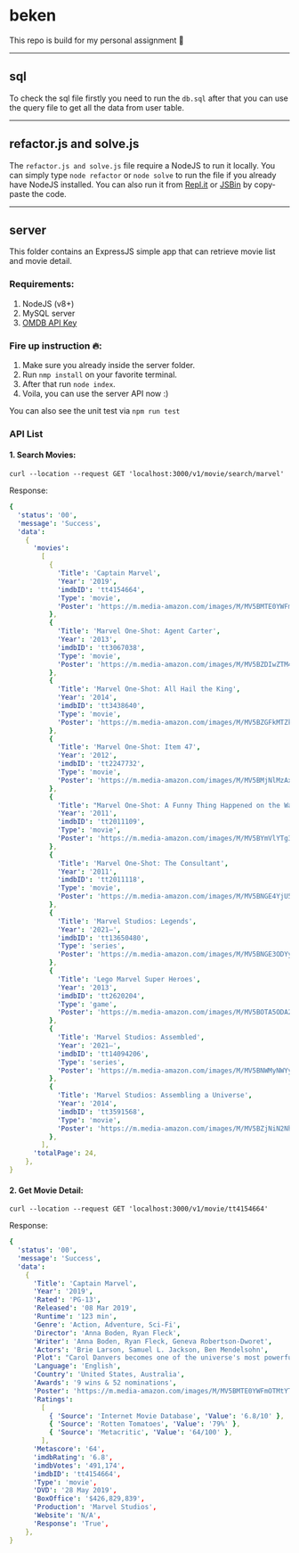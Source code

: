 # beken

This repo is build for my personal assignment 🤘

---

## sql

To check the sql file firstly you need to run the `db.sql` after that you can use the query file to get all the data from user table.

---

## refactor.js and solve.js

The `refactor.js and solve.js` file require a NodeJS to run it locally. You can simply type `node refactor` or `node solve` to run the file if you already have NodeJS installed. You can also run it from [Repl.it](http://repl.it/) or [JSBin](https://jsbin.com/?js,console) by copy-paste the code.

---

## server

This folder contains an ExpressJS simple app that can retrieve movie list and movie detail.

### Requirements:

1. NodeJS (v8+)
2. MySQL server
3. [OMDB API Key](https://www.omdbapi.com/apikey.aspx)

### Fire up instruction 🔥:

1. Make sure you already inside the server folder.
2. Run `nmp install` on your favorite terminal.
3. After that run `node index`.
4. Voila, you can use the server API now :)

You can also see the unit test via `npm run test`

### API List

#### 1. Search Movies:

`curl --location --request GET 'localhost:3000/v1/movie/search/marvel'`

Response:

```yaml
{
  'status': '00',
  'message': 'Success',
  'data':
    {
      'movies':
        [
          {
            'Title': 'Captain Marvel',
            'Year': '2019',
            'imdbID': 'tt4154664',
            'Type': 'movie',
            'Poster': 'https://m.media-amazon.com/images/M/MV5BMTE0YWFmOTMtYTU2ZS00ZTIxLWE3OTEtYTNiYzBkZjViZThiXkEyXkFqcGdeQXVyODMzMzQ4OTI@._V1_SX300.jpg',
          },
          {
            'Title': 'Marvel One-Shot: Agent Carter',
            'Year': '2013',
            'imdbID': 'tt3067038',
            'Type': 'movie',
            'Poster': 'https://m.media-amazon.com/images/M/MV5BZDIwZTM4M2QtMWFhYy00N2VmLWFlMjItMzI3NjBjYTc0OTMxXkEyXkFqcGdeQXVyNTE1NjY5Mg@@._V1_SX300.jpg',
          },
          {
            'Title': 'Marvel One-Shot: All Hail the King',
            'Year': '2014',
            'imdbID': 'tt3438640',
            'Type': 'movie',
            'Poster': 'https://m.media-amazon.com/images/M/MV5BZGFkMTZkMDQtNzM4Yy00YWEwLTkzOWEtZTMyNDRlNmJhYWJhXkEyXkFqcGdeQXVyNTE1NjY5Mg@@._V1_SX300.jpg',
          },
          {
            'Title': 'Marvel One-Shot: Item 47',
            'Year': '2012',
            'imdbID': 'tt2247732',
            'Type': 'movie',
            'Poster': 'https://m.media-amazon.com/images/M/MV5BMjNlMzAxNmQtOGEwZi00NTEyLWI0NWYtMTlhNmE2YTA3ZDVhXkEyXkFqcGdeQXVyNTE1NjY5Mg@@._V1_SX300.jpg',
          },
          {
            'Title': "Marvel One-Shot: A Funny Thing Happened on the Way to Thor's Hammer",
            'Year': '2011',
            'imdbID': 'tt2011109',
            'Type': 'movie',
            'Poster': 'https://m.media-amazon.com/images/M/MV5BYmVlYTg3N2QtMWM2OS00YWQyLWI2M2MtMDc0ZjBkZjk1MTY3XkEyXkFqcGdeQXVyNTE1NjY5Mg@@._V1_SX300.jpg',
          },
          {
            'Title': 'Marvel One-Shot: The Consultant',
            'Year': '2011',
            'imdbID': 'tt2011118',
            'Type': 'movie',
            'Poster': 'https://m.media-amazon.com/images/M/MV5BNGE4YjU5MDAtYzYzMC00M2RlLTk0NDgtNDU1MjgyMGI0MjI3XkEyXkFqcGdeQXVyNTE1NjY5Mg@@._V1_SX300.jpg',
          },
          {
            'Title': 'Marvel Studios: Legends',
            'Year': '2021–',
            'imdbID': 'tt13650480',
            'Type': 'series',
            'Poster': 'https://m.media-amazon.com/images/M/MV5BNGE3ODYyNDYtODk1NS00ODRmLTk5YTYtOGMyMTZkYTEyODhlXkEyXkFqcGdeQXVyODQ4MjU1MDk@._V1_SX300.jpg',
          },
          {
            'Title': 'Lego Marvel Super Heroes',
            'Year': '2013',
            'imdbID': 'tt2620204',
            'Type': 'game',
            'Poster': 'https://m.media-amazon.com/images/M/MV5BOTA5ODA2NTI2M15BMl5BanBnXkFtZTgwNTcxMzU1MDE@._V1_SX300.jpg',
          },
          {
            'Title': 'Marvel Studios: Assembled',
            'Year': '2021–',
            'imdbID': 'tt14094206',
            'Type': 'series',
            'Poster': 'https://m.media-amazon.com/images/M/MV5BNWMyNWYyMmYtZjNiZi00MzFmLTg2MjYtYWEzZWY1MzBhY2I2XkEyXkFqcGdeQXVyNTE1NjY5Mg@@._V1_SX300.jpg',
          },
          {
            'Title': 'Marvel Studios: Assembling a Universe',
            'Year': '2014',
            'imdbID': 'tt3591568',
            'Type': 'movie',
            'Poster': 'https://m.media-amazon.com/images/M/MV5BZjNiN2NhYzQtYmI1NC00NGRmLWE2MWYtNjAxNjMzZmYxNDJhXkEyXkFqcGdeQXVyODQ4MjU1MDk@._V1_SX300.jpg',
          },
        ],
      'totalPage': 24,
    },
}
```

#### 2. Get Movie Detail:

`curl --location --request GET 'localhost:3000/v1/movie/tt4154664'`

Response:

```yaml
{
  'status': '00',
  'message': 'Success',
  'data':
    {
      'Title': 'Captain Marvel',
      'Year': '2019',
      'Rated': 'PG-13',
      'Released': '08 Mar 2019',
      'Runtime': '123 min',
      'Genre': 'Action, Adventure, Sci-Fi',
      'Director': 'Anna Boden, Ryan Fleck',
      'Writer': 'Anna Boden, Ryan Fleck, Geneva Robertson-Dworet',
      'Actors': 'Brie Larson, Samuel L. Jackson, Ben Mendelsohn',
      'Plot': "Carol Danvers becomes one of the universe's most powerful heroes when Earth is caught in the middle of a galactic war between two alien races.",
      'Language': 'English',
      'Country': 'United States, Australia',
      'Awards': '9 wins & 52 nominations',
      'Poster': 'https://m.media-amazon.com/images/M/MV5BMTE0YWFmOTMtYTU2ZS00ZTIxLWE3OTEtYTNiYzBkZjViZThiXkEyXkFqcGdeQXVyODMzMzQ4OTI@._V1_SX300.jpg',
      'Ratings':
        [
          { 'Source': 'Internet Movie Database', 'Value': '6.8/10' },
          { 'Source': 'Rotten Tomatoes', 'Value': '79%' },
          { 'Source': 'Metacritic', 'Value': '64/100' },
        ],
      'Metascore': '64',
      'imdbRating': '6.8',
      'imdbVotes': '491,174',
      'imdbID': 'tt4154664',
      'Type': 'movie',
      'DVD': '28 May 2019',
      'BoxOffice': '$426,829,839',
      'Production': 'Marvel Studios',
      'Website': 'N/A',
      'Response': 'True',
    },
}
```
